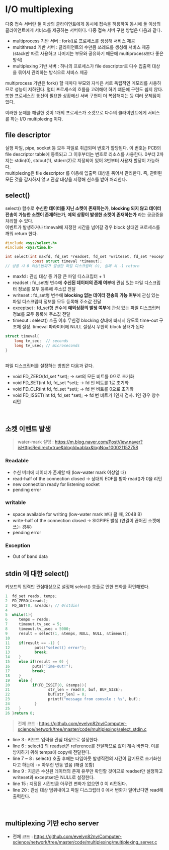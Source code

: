 # I/O multiplexing
    
다중 접속 서버란 둘 이상의 클라이언트에게 동시에 접속을 허용하여 동시에 둘 이상의 클라이언트에게 서비스를 제공하는 서버이다. 다중 접속 서버 구현 방법은 다음과 같다.<br>

- multiprocess 기반 서버 : fork()로 프로세스를 생성해 서비스 제공
- multithread 기반 서버 : 클라이언트의 수만큼 쓰레드를 생성해 서비스 제공 (stack만 따로 사용하고 나머지는 부모와 공유하기 때문에 multiprocess보다 좋은 방식)
- multiplexing 기반 서버 : 하나의 프로세스가 file descriptor로 다수 입출력 대상을 묶어서 관리하는 방식으로 서비스 제공

multiprocess 기반은 fork() 할 때마다 부모와 자식은 서로 독립적인 메모리를 사용하므로 성능이 저하된다. 멀티 프로세스의 흐름을 고려해야 하기 떄문에 구현도 쉽지 않다. 또한 프로세스간 통신이 필요한 상황에선 서버 구현이 더 복잡해지는 등 여러 문제점이 있다.<br>

이러한 문제를 해결한 것이 1개의 프로세스가 소켓으로 다수의 클라이언트에게 서비스를 하는 I/O multiplexing 이다.<br>

##  file descriptor

실행 파일, pipe, socket 등 모두 파일로 취급되며 번호가 할당된다. 이 번호는 PCB의 file descriptor table에 등록되고 그 이후부터는 번호로 리소스를 사용한다. 0부터 2까지는 stdin(0), stdout(1), stderr(2)로 지정되어 있어 3번부터 사용자 할당이 가능하다.<br>
multiplexing은 file descriptor 를 이용해 입출력 대상을 묶어서 관리한다. 즉, 관련된 모든 것을 감시하지 않고 관찰 대상을 지정해 신호를 받아 처리한다.<br>

## select()

select() 함수로 **수신한 데이터를 지닌 소켓이 존재하는가**, **blocking 되지 않고 데이터 전송이 가능한 소켓이 존재하는가**, **예외 상황이 발생한 소켓이 존재하는가** 라는 궁금증을 처리할 수 있다.<br>
이벤트가 발생하거나 timeval에 지정한 시간을 넘어갈 경우 block 상태인 프로세스를 깨워 return 한다.<br>

```c
#include <sys/select.h>
#include <sys/time.h>

int select(int maxfd, fd_set *readset, fd_set *writeset, fd_set *exceptset,
            const struct timeval *timeout);
// 성공 시 0 이상(변화가 발생한 파일 디스크립터 수), 실패 시 -1 return
```

- maxfd : 관심 대상 중 가장 큰 파일 디스크립터 + 1
- readset : fd_set형 변수에 **수신된 데이터의 존재 여부**에 관심 있는 파일 디스크립터 정보를 모두 등록해 주소값 전달
- writeset  : fd_set형 변수에 **blocking 없는 데이터 전송의 가능 여부**에 관심 있는 파일 디스크립터 정보를 모두 등록해 주소값 전달
- exceptset : fd_set형 변수에 **예외상황의 발생 여부**에 관심 있는 파일 디스크립터 정보를 모두 등록해 주소값 전달
- timeout : select() 호출 이후 무한정 blocking 상태에 빠지지 않도록 time-out 구조체 설정. timeval 파라미터에 NULL 설정시 무한히 block 상태가 된다

```c
struct timeval{
    long tv_sec;  // seconds
    long tv_usec; // microseconds
}
```
<br>
파일 디스크립터를 설정하는 방법은 다음과 같다.<br>

- void FD_ZERO(fd_set *set); -> set의 모든 비트를 0으로 초기화
- void FD_SET(int fd, fd_set *set); -> fd 번 비트를 1로 초기화
- void FD_CLR(int fd, fd_set *set); -> fd 번 비트를 0으로 초기화
- void FD_ISSET(int fd, fd_set *set); -> fd 번 비트가 1인지 검사. 1인 경우 양수 리턴
<br>

## 소켓 이벤트 발생

> water-mark 설명 : https://m.blog.naver.com/PostView.naver?isHttpsRedirect=true&blogId=ablax&logNo=100021152758

### Readable

- 수신 버퍼에 데이터가 존재할 때 (low-water mark 이상일 때)
- read-half of the connection closed -> 상대의 EOF를 받아 read()가 0을 리턴
- new connection ready for listening socket
- pending error

### writable

- space available for writing (low-water mark 보다 클 때, 2048 B)
- write-half of the connection closed -> SIGPIPE 발생 (연결이 끊어진 소켓에 쓰는 경우)
- pending error

### Exception

- Out of band data 


## stdin 에 대한 select() 

키보드의 입력만 관심대상으로 설정해 select() 호출로 인한 변화를 확인해봤다.<br>

```c
1  fd_set reads, temps;
2  FD_ZERO(&reads);
3  FD_SET(0, &reads); // 0(stdin)
4
5  while(1){
6     temps = reads;
7     timeout.tv_sec = 5;
8     timeout.tv_usec = 5000;
9     result = select(1, &temps, NULL, NULL, &timeout);
10
11    if(result == -1) {
12           puts("select() error");
13           break;
14    }
15    else if(result == 0) {
16          puts("Time-out!");
17          break;
18    }
19    else {
20          if(FD_ISSET(0, &temps)){
21                 str_len = read(0, buf, BUF_SIZE);
22                 buf[str_len] = 0;
23                 printf("message from console : %s", buf);
24           }
25    }
26 }return 0;
```
> 전제 코드 : https://github.com/evelyn82ny/Computer-science/network/tree/master/code/multiplexing/select_stdin.c

- line 3 : 키보드 입력을 관심 대상으로 설정한다.
- line 6 : select() 의 readset은 reference를 전달하므로 값이 계속 바뀐다. 이를 방지하기 위해 temps에 copy해 전달한다.
- line 7 ~ 8 : select() 호출 후에는 타임아웃 발생직전의 시간이 담기므로 초기화한다고 하는데 -> 아무런 변동 없음 (해결 못함)
- line 9 : 지금은 수신된 데이터의 존재 유무만 확인할 것이므로 readset만 설정하고 writeset과 exceptset은 NULL로 설정한다.
- line 15 : 지정된 시간만큼 아무런 변화가 없으면 0 이 리턴된다.
- line 20 : 관심 대상 범위내이고 파일 디스크립터 0 에서 변화가 일어났다면 read해 출력한다.
<br>

## multiplexing 기반 echo server

- 전체 코드 : https://github.com/evelyn82ny/Computer-science/network/tree/master/code/multiplexing/multiplexing_server.c